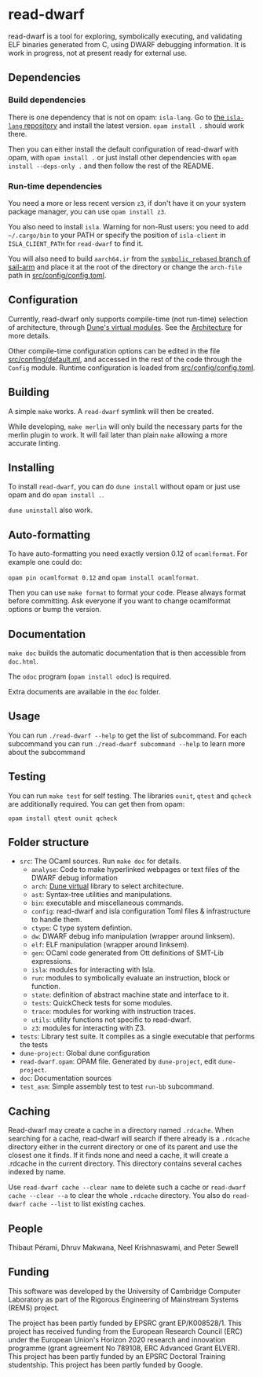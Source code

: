 # read-dwarf

read-dwarf is a tool for exploring, symbolically executing, and
validating ELF binaries generated from C, using DWARF debugging
information.  It is work in progress, not at present ready for
external use.



## Dependencies

### Build dependencies

There is one dependency that is not on opam: `isla-lang`. Go to [the `isla-lang`
repository](https://github.com/rems-project/isla-lang) and install the latest
version. `opam install .` should work there.

Then you can either install the default configuration of read-dwarf with opam,
with `opam install .` or just install other dependencies with
`opam install --deps-only .` and then follow the rest of the README.


### Run-time dependencies

You need a more or less recent version `z3`, if don't have it on your system
package manager, you can use `opam install z3`.

You also need to install `isla`.  Warning for
non-Rust users: you need to add `~/.cargo/bin` to your PATH or specify the
position of `isla-client` in `ISLA_CLIENT_PATH` for `read-dwarf` to find it.

You will also need to build `aarch64.ir` from the [`symbolic_rebased` branch
of sail-arm](https://github.com/rems-project/sail-arm/tree/symbolic_rebased)
and place it at the root of the directory or change the `arch-file` path in
[src/config/config.toml](https://github.com/rems-project/read-dwarf-src/blob/master/src/config/config.toml).

## Configuration

Currently, read-dwarf only supports compile-time (not run-time) selection of
architecture, through [Dune's virtual
modules](https://dune.readthedocs.io/en/stable/variants.html). See the
[Architecture](https://github.com/rems-project/read-dwarf-src/blob/master/doc/mlds/Architecture.mld)
for more details.

Other compile-time configuration options can be edited in the file
[src/confing/default.ml](https://github.com/rems-project/read-dwarf-src/blob/master/src/config/default.ml),
and accessed in the rest of the code through the
`Config` module. Runtime configuration is loaded from
[src/config/config.toml](https://github.com/rems-project/read-dwarf-src/blob/master/src/config/config.toml).

## Building

A simple `make` works. A `read-dwarf` symlink will then be created.

While developing, `make merlin` will only build the necessary parts for the
merlin plugin to work. It will fail later than plain `make` allowing a more
accurate linting.

## Installing

To install `read-dwarf`, you can do `dune install` without opam or
just use opam and do `opam install .`.

`dune uninstall` also work.

## Auto-formatting

To have auto-formatting you need exactly version 0.12 of `ocamlformat`.
For example one could do:

`opam pin ocamlformat 0.12` and `opam install ocamlformat`.

Then you can use `make format` to format your code.
Please always format before committing.
Ask everyone if you want to change ocamlformat options or bump the version.


## Documentation

`make doc` builds the automatic documentation that is then accessible from
`doc.html`.

The `odoc` program (`opam install odoc`) is required.

Extra documents are available in the `doc` folder.

## Usage

You can run `./read-dwarf --help` to get the list of subcommand. For each
subcommand you can run `./read-dwarf subcommand --help` to learn more about
the subcommand

## Testing

You can run `make test` for self testing.
The libraries `ounit`, `qtest` and `qcheck` are additionally required.
You can get then from opam:

```
opam install qtest ounit qcheck
```

## Folder structure

 - `src`: The OCaml sources. Run `make doc` for details.
   - `analyse`: Code to make hyperlinked webpages or text files of the DWARF debug information
   - `arch`: [Dune virtual](https://dune.readthedocs.io/en/stable/variants.html)
      library to select architecture.
   - `ast`: Syntax-tree utilities and manipulations.
   - `bin`: executable and miscellaneous commands.
   - `config`: read-dwarf and isla configuration Toml files & infrastructure to handle them.
   - `ctype`: C type system defintion.
   - `dw`: DWARF debug info manipulation (wrapper around linksem).
   - `elf`: ELF manipulation (wrapper around linksem).
   - `gen`: OCaml code generated from Ott definitions of SMT-Lib expressions.
   - `isla`: modules for interacting with Isla.
   - `run`: modules to symbolically evaluate an instruction, block or function.
   - `state`: definition of abstract machine state and interface to it.
   - `tests`: QuickCheck tests for some modules.
   - `trace`: modules for working with instruction traces.
   - `utils`: utility functions not specific to read-dwarf.
   - `z3`: modules for interacting with Z3.
 - `tests`: Library test suite. It compiles as a single executable that performs the tests
 - `dune-project`: Global dune configuration
 - `read-dwarf.opam`: OPAM file. Generated by `dune-project`, edit `dune-project`.
 - `doc`: Documentation sources
 - `test_asm`: Simple assembly test to test `run-bb` subcommand.


## Caching

Read-dwarf may create a cache in a directory named `.rdcache`. When searching
for a cache, read-dwarf will search if there already is a `.rdcache` directory
either in the current directory or one of its parent and use the closest one it
finds. If it finds none and need a cache, it will create a .rdcache in the
current directory. This directory contains several caches indexed by name.

Use `read-dwarf cache --clear name` to delete such a cache or
`read-dwarf cache --clear --a` to clear the whole `.rdcache` directory.
You also do `read-dwarf cache --list` to list existing caches.


## People

Thibaut Pérami, Dhruv Makwana, Neel Krishnaswami, and Peter Sewell


## Funding

This software was developed by the University of Cambridge Computer
Laboratory as part of the Rigorous Engineering of Mainstream Systems
(REMS) project.

The project has been partly funded by EPSRC grant EP/K008528/1.
This project has received funding from the European Research Council
(ERC) under the European Union's Horizon 2020 research and innovation
programme (grant agreement No 789108, ERC Advanced Grant ELVER).
This project has been partly funded by an EPSRC Doctoral Training studentship.
This project has been partly funded by Google.
